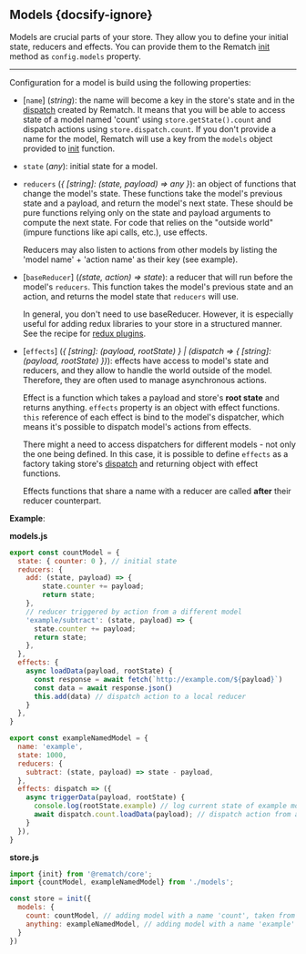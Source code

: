 ## Models {docsify-ignore}

Models are crucial parts of your store. They allow you to define your initial state, reducers and effects. You can provide them to the Rematch [init](api/reference.md#init) method as `config.models` property.

---

Configuration for a model is build using the following properties:

- [`name`] (*string*): the name will become a key in the store's state and in the [dispatch](api/store.md#dispatch) created by Rematch. It means that you will be able to access state of a model named 'count' using `store.getState().count` and dispatch actions using `store.dispatch.count`. If you don't provide a name for the model, Rematch will use a key from the `models` object provided to [init](api/reference.md#init) function.


- `state` (*any*): initial state for a model.

- `reducers` (*{ [string]: (state, payload) => any }*): an object of functions that change the model's state. These functions take the model's previous state and a payload, and return the model's next state. These should be pure functions relying only on the state and payload arguments to compute the next state. For code that relies on the "outside world" \(impure functions like api calls, etc.\), use effects.

    Reducers may also listen to actions from other models by listing the 'model name' + 'action name' as their key (see example).


- [`baseReducer`] (*(state, action) => state*): a reducer that will run before the model's `reducers`. This function takes the model's previous state and an action, and returns the model state that `reducers` will use.

    In general, you don't need to use baseReducer. However, it is especially useful for adding redux libraries to your store in a structured manner. See the recipe for [redux plugins](recipies/redux-plugins.md).


- [`effects`] (*{ [string]: (payload, rootState) } | (dispatch => { [string]: (payload, rootState) })*): effects have  access to model's state and reducers, and they allow to handle the world outside of the model. Therefore, they are often used to manage asynchronous actions.

    Effect is a function which takes a payload and store's **root state** and returns anything. `effects` property is an object with effect functions. `this` reference of each effect is bind to the model's dispatcher, which means it's possible to dispatch model's actions from effects.

    There might a need to access dispatchers for different models - not only the one being defined. In this case, it is possible to define `effects` as a factory taking store's [dispatch](api/store.md#dispatch) and returning object with effect functions.

    Effects functions that share a name with a reducer are called **after** their reducer counterpart.


**Example**:

**models.js**

```javascript
export const countModel = {
  state: { counter: 0 }, // initial state
  reducers: {
    add: (state, payload) => {
        state.counter += payload;
        return state;
    },
    // reducer triggered by action from a different model
    'example/subtract': (state, payload) => {
      state.counter += payload;
      return state;
    },
  },
  effects: {
    async loadData(payload, rootState) {
      const response = await fetch(`http://example.com/${payload}`)
      const data = await response.json()
      this.add(data) // dispatch action to a local reducer
    }
  },
}

export const exampleNamedModel = {
  name: 'example',
  state: 1000,
  reducers: {
    subtract: (state, payload) => state - payload,
  },
  effects: dispatch => ({
    async triggerData(payload, rootState) {
      console.log(rootState.example) // log current state of example model
      await dispatch.count.loadData(payload); // dispatch action from a different model
    }
  }),
}
```

**store.js**

```javascript
import {init} from '@rematch/core';
import {countModel, exampleNamedModel} from './models';

const store = init({
  models: {
    count: countModel, // adding model with a name 'count', taken from the key since our countModel object doesn't define its name
    anything: exampleNamedModel, // adding model with a name 'example' which is defined in the model
  }
})
```
